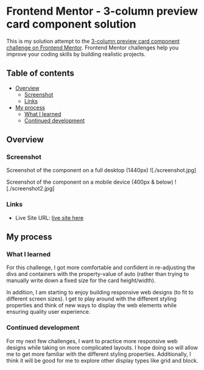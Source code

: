 # Frontend Mentor - 3-column preview card component solution

This is my solution attempt to the [3-column preview card component challenge on Frontend Mentor](https://www.frontendmentor.io/challenges/3column-preview-card-component-pH92eAR2-). Frontend Mentor challenges help you improve your coding skills by building realistic projects. 

## Table of contents

- [Overview](#overview)
  - [Screenshot](#screenshot)
  - [Links](#links)
- [My process](#my-process)
  - [What I learned](#what-i-learned)
  - [Continued development](#continued-development)


## Overview

### Screenshot

Screenshot of the component on a full desktop (1440px)
![./screenshot.jpg]

Screenshot of the component on a mobile device (400px & below)
![./screenshot2.jpg]

### Links

- Live Site URL: [live site here](https://livlivana.github.io/frontend-3_column_card/)

## My process


### What I learned

For this challenge, I got more comfortable and confident in re-adjusting the divs and containers with the property-value of auto (rather than trying to manually write down a fixed size for the card height/width).

In addition, I am starting to enjoy building responsive web designs (to fit to different screen sizes). I get to play around with the different styling properties and think of new ways to display the web elements while ensuring quality user experience.  


### Continued development

For my next few challenges, I want to practice more responsive web designs while taking on more complicated layouts. I hope doing so will allow me to get more familiar with the different styling properties. 
Additionally, I think it will be good for me to explore other display types like grid and block.

